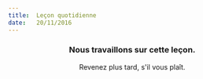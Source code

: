 ```yaml
---
title:  Leçon quotidienne
date:   20/11/2016
---
```


### <center>Nous travaillons sur cette leçon.</center>
<center>Revenez plus tard, s'il vous plaît.</center>